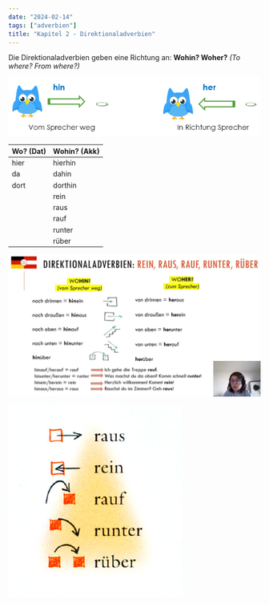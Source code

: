```yaml
---
date: "2024-02-14"
tags: ["adverbien"]
title: "Kapitel 2 - Direktionaladverbien"
---
```


Die Direktionaladverbien geben eine Richtung an: **Wohin? Woher?** *(To where? From where?)*

![Untitled](Untitled.png)

| Wo? (Dat) | Wohin? (Akk) |
| --------- | ------------ |
| hier      | hierhin      |
| da        | dahin        |
| dort      | dorthin      |
|           | rein         |
|           | raus         |
|           | rauf         |
|           | runter       |
|           | rüber        |

![Untitled](Untitled%201.png)

![Untitled](Untitled%202.png)
